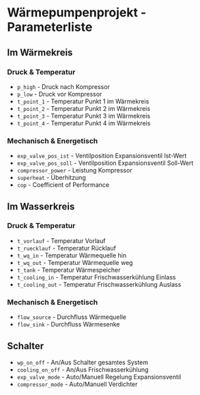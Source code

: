 # Wärmepumpenprojekt - Parameterliste

## Im Wärmekreis

### Druck & Temperatur
- `p_high` - Druck nach Kompressor
- `p_low` - Druck vor Kompressor
- `t_point_1` - Temperatur Punkt 1 im Wärmekreis
- `t_point_2` - Temperatur Punkt 2 im Wärmekreis
- `t_point_3` - Temperatur Punkt 3 im Wärmekreis
- `t_point_4` - Temperatur Punkt 4 im Wärmekreis

### Mechanisch & Energetisch
- `exp_valve_pos_ist` - Ventilposition Expansionsventil Ist-Wert
- `exp_valve_pos_soll` - Ventilposition Expansionsventil Soll-Wert
- `compressor_power` - Leistung Kompressor
- `superheat` - Überhitzung
- `cop` - Coefficient of Performance

## Im Wasserkreis

### Druck & Temperatur
- `t_vorlauf` - Temperatur Vorlauf
- `t_ruecklauf` - Temperatur Rücklauf
- `t_wq_in` - Temperatur Wärmequelle hin
- `t_wq_out` - Temperatur Wärmequelle weg
- `t_tank` - Temperatur Wärmespeicher
- `t_cooling_in` - Temperatur Frischwasserkühlung Einlass
- `t_cooling_out` - Temperatur Frischwasserkühlung Auslass

### Mechanisch & Energetisch
- `flow_source` - Durchfluss Wärmequelle
- `flow_sink` - Durchfluss Wärmesenke

## Schalter
- `wp_on_off` - An/Aus Schalter gesamtes System
- `cooling_on_off` - An/Aus Frischwasserkühlung
- `exp_valve_mode` - Auto/Manuell Regelung Expansionsventil
- `compressor_mode` - Auto/Manuell Verdichter


